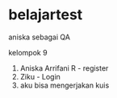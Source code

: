 # belajartest
aniska sebagai QA

kelompok 9
1. Aniska Arrifani R - register
2. Ziku - Login 
3. aku bisa mengerjakan kuis
